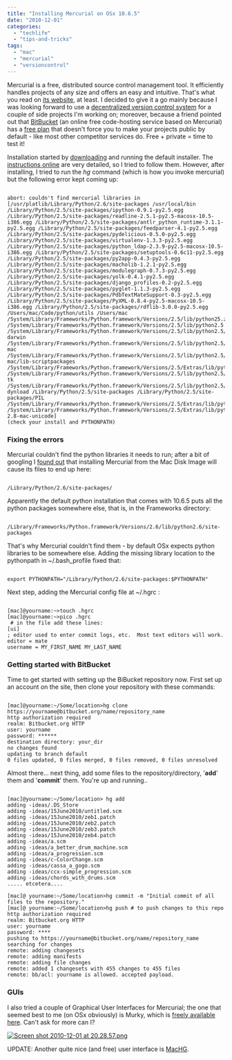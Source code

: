 ```yaml
---
title: "Installing Mercurial on OSx 10.6.5"
date: "2010-12-01"
categories: 
  - "techlife"
  - "tips-and-tricks"
tags: 
  - "mac"
  - "mercurial"
  - "versioncontrol"
---
```


Mercurial is a free, distributed source control management tool. It efficiently handles projects of any size and offers an easy and intuitive. That's what you read on [its website](http://mercurial.selenic.com/), at least. I decided to give it a go mainly because I was looking forward to use a [decentralized version control system](http://en.wikipedia.org/wiki/Distributed_revision_control) for a couple of side projects I'm working on; moreover, because a friend pointed out that [BitBucket](http://bitbucket.org/) (an online free code-hosting service based on Mercurial) has a [free plan](https://bitbucket.org/account/signup/?plan=5_users) that doesn't force you to make your projects public by default - like most other competitor services do. Free + private = time to test it!

Installation started by [downloading](http://mercurial.selenic.com/downloads) and running the default installer. The [instructions online](http://confluence.atlassian.com/display/BITBUCKET/Bitbucket+101) are very detailed, so I tried to follow them. However, after installing, I tried to run the _hg_ command (which is how you invoke mercurial) but the following error kept coming up:

```

abort: couldn't find mercurial libraries in [/usr/platlib/Library/Python/2.6/site-packages /usr/local/bin /Library/Python/2.5/site-packages/ipython-0.9.1-py2.5.egg /Library/Python/2.5/site-packages/readline-2.5.1-py2.5-macosx-10.5-i386.egg /Library/Python/2.5/site-packages/antlr_python_runtime-3.1.1-py2.5.egg /Library/Python/2.5/site-packages/feedparser-4.1-py2.5.egg /Library/Python/2.5/site-packages/pydelicious-0.5.0-py2.5.egg /Library/Python/2.5/site-packages/virtualenv-1.3.3-py2.5.egg /Library/Python/2.5/site-packages/python_ldap-2.3.9-py2.5-macosx-10.5-i386.egg /Library/Python/2.5/site-packages/setuptools-0.6c11-py2.5.egg /Library/Python/2.5/site-packages/py2app-0.4.3-py2.5.egg /Library/Python/2.5/site-packages/macholib-1.2.1-py2.5.egg /Library/Python/2.5/site-packages/modulegraph-0.7.3-py2.5.egg /Library/Python/2.5/site-packages/yolk-0.4.1-py2.5.egg /Library/Python/2.5/site-packages/django_profiles-0.2-py2.5.egg /Library/Python/2.5/site-packages/pyglet-1.1.3-py2.5.egg /Library/Python/2.5/site-packages/PdbTextMateSupport-0.3-py2.5.egg /Library/Python/2.5/site-packages/PyXML-0.8.4-py2.5-macosx-10.5-i386.egg /Library/Python/2.5/site-packages/rdflib-3.0.0-py2.5.egg /Users/mac/Code/python/utils /Users/mac /System/Library/Frameworks/Python.framework/Versions/2.5/lib/python25.zip /System/Library/Frameworks/Python.framework/Versions/2.5/lib/python2.5 /System/Library/Frameworks/Python.framework/Versions/2.5/lib/python2.5/plat-darwin /System/Library/Frameworks/Python.framework/Versions/2.5/lib/python2.5/plat-mac /System/Library/Frameworks/Python.framework/Versions/2.5/lib/python2.5/plat-mac/lib-scriptpackages /System/Library/Frameworks/Python.framework/Versions/2.5/Extras/lib/python /System/Library/Frameworks/Python.framework/Versions/2.5/lib/python2.5/lib-tk /System/Library/Frameworks/Python.framework/Versions/2.5/lib/python2.5/lib-dynload /Library/Python/2.5/site-packages /Library/Python/2.5/site-packages/PIL /System/Library/Frameworks/Python.framework/Versions/2.5/Extras/lib/python/PyObjC /System/Library/Frameworks/Python.framework/Versions/2.5/Extras/lib/python/wx-2.8-mac-unicode]
(check your install and PYTHONPATH)
```

### Fixing the errors

Mercurial couldn't find the python libraries it needs to run; after a bit of googling I [found out](http://stackoverflow.com/questions/1461374/installing-mercurial-on-mac-os-x-10-6-snow-leopard) that installing Mercurial from the Mac Disk Image will cause its files to end up here:

```

/Library/Python/2.6/site-packages/
```

Apparently the default python installation that comes with 10.6.5 puts all the python packages somewhere else, that is, in the Frameworks directory:

```

/Library/Frameworks/Python.framework/Versions/2.6/lib/python2.6/site-packages
```

That's why Mercurial couldn't find them - by default OSx expects python libraries to be somewhere else. Adding the missing library location to the pythonpath in ~/.bash\_profile fixed that:

```

export PYTHONPATH="/Library/Python/2.6/site-packages:$PYTHONPATH"
```

Next step, adding the Mercurial config file at ~/.hgrc :

```

[mac]@yourname:~>touch .hgrc
[mac]@yourname:~>pico .hgrc
 # in the file add these lines:
[ui]
; editor used to enter commit logs, etc.  Most text editors will work.
editor = mate
username = MY_FIRST_NAME MY_LAST_NAME 
```

### Getting started with BitBucket

Time to get started with setting up the BiBucket repository now. First set up an account on the site, then clone your repository with these commands:

```

[mac]@yourname:~/Some/location>hg clone https://yourname@bitbucket.org/name/repository_name
http authorization required
realm: Bitbucket.org HTTP
user: yourname
password: ******
destination directory: your_dir
no changes found
updating to branch default
0 files updated, 0 files merged, 0 files removed, 0 files unresolved
```

Almost there... next thing, add some files to the repository/directory, '**add**' them and '**commit**' them. You're up and running..

```

[mac]@yourname:~/Some/location> hg add
adding -ideas/.DS_Store
adding -ideas/15June2010/untitled.scm
adding -ideas/15June2010/zeb1.patch
adding -ideas/15June2010/zeb2.patch
adding -ideas/15June2010/zeb3.patch
adding -ideas/15June2010/zeb4.patch
adding -ideas/a.scm
adding -ideas/a_better_drum_machine.scm
adding -ideas/a_progression.scm
adding -ideas/c-ColorChange.scm
adding -ideas/cassa_a_gogo.scm
adding -ideas/ccx-simple_progression.scm
adding -ideas/chords_with_drums.scm
..... etcetera....

[mac]@ yourname:~/Some/location>hg commit -m "Initial commit of all files to the repository."
[mac]@ yourname:~/Some/location>hg push # to push changes to this repo
http authorization required
realm: Bitbucket.org HTTP
user: yourname
password: ****
pushing to https://yourname@bitbucket.org/name/repository_name
searching for changes
remote: adding changesets
remote: adding manifests
remote: adding file changes
remote: added 1 changesets with 455 changes to 455 files
remote: bb/acl: yourname is allowed. accepted payload.
```

### GUIs

I also tried a couple of Graphical User Interfaces for Mercurial; the one that seemed best to me (on OSx obviously) is Murky, which is [freely available here](http://bitbucket.org/snej/murky/wiki/Home). Can't ask for more can I?

[![Screen shot 2010-12-01 at 20.28.57.png](/media/static/blog_img/Screen-shot-2010-12-01-at-20.28.57.png)](http://www.michelepasin.org/blog/wp-content/uploads/2010/12/Screen-shot-2010-12-01-at-20.28.57.png)

UPDATE: Another quite nice (and free) user interface is [MacHG](http://jasonfharris.com/machg/).
